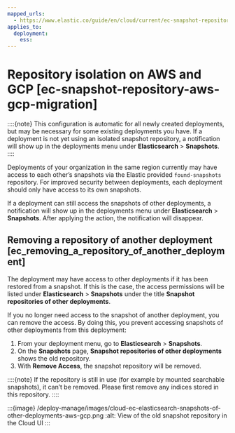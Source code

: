 ```yaml
---
mapped_urls:
  - https://www.elastic.co/guide/en/cloud/current/ec-snapshot-repository-aws-gcp-migration.html
applies_to:
  deployment:
    ess: 
---
```


# Repository isolation on AWS and GCP [ec-snapshot-repository-aws-gcp-migration]

::::{note}
This configuration is automatic for all newly created deployments, but may be necessary for some existing deployments you have. If a deployment is not yet using an isolated snapshot repository, a notification will show up in the deployments menu under **Elasticsearch** > **Snapshots**.
::::


Deployments of your organization in the same region currently may have access to each other’s snapshots via the Elastic provided `found-snapshots` repository. For improved security between deployments, each deployment should only have access to its own snapshots.

If a deployment can still access the snapshots of other deployments, a notification will show up in the deployments menu under **Elasticsearch** > **Snapshots**. After applying the action, the notification will disappear.


## Removing a repository of another deployment [ec_removing_a_repository_of_another_deployment]

The deployment may have access to other deployments if it has been restored from a snapshot. If this is the case, the access permissions will be listed under **Elasticsearch** > **Snapshots** under the title **Snapshot repositories of other deployments**.

If you no longer need access to the snapshot of another deployment, you can remove the access. By doing this, you prevent accessing snapshots of other deployments from this deployment:

1. From your deployment menu, go to **Elasticsearch** > **Snapshots**.
2. On the **Snapshots** page, **Snapshot repositories of other deployments** shows the old repository.
3. With **Remove Access**, the snapshot repository will be removed.

::::{note}
If the repository is still in use (for example by mounted searchable snapshots), it can’t be removed. Please first remove any indices stored in this repository.
::::


:::{image} /deploy-manage/images/cloud-ec-elasticsearch-snapshots-of-other-deployments-aws-gcp.png
:alt: View of the old snapshot repository in the Cloud UI
:::

